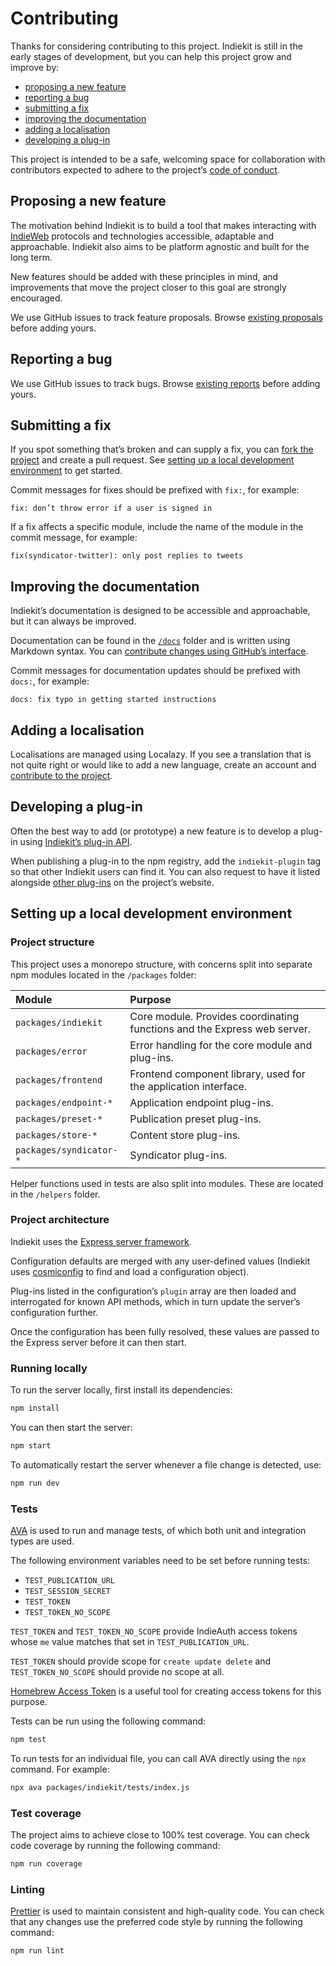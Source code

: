 # Contributing

Thanks for considering contributing to this project. Indiekit is still in the early stages of development, but you can help this project grow and improve by:

- [proposing a new feature](#proposing-a-new-feature)
- [reporting a bug](#reporting-a-bug)
- [submitting a fix](#submitting-a-fix)
- [improving the documentation](#improving-the-documentation)
- [adding a localisation](#adding-a-localisation)
- [developing a plug-in](#developing-a-plug-in)

This project is intended to be a safe, welcoming space for collaboration with contributors expected to adhere to the project’s [code of conduct](https://github.com/getindiekit/.github/blob/main/CODE_OF_CONDUCT.md).

## Proposing a new feature

The motivation behind Indiekit is to build a tool that makes interacting with [IndieWeb](https://indieweb.org) protocols and technologies accessible, adaptable and approachable. Indiekit also aims to be platform agnostic and built for the long term.

New features should be added with these principles in mind, and improvements that move the project closer to this goal are strongly encouraged.

We use GitHub issues to track feature proposals. Browse [existing proposals](https://github.com/getindiekit/indiekit/issues?q=is%3Aissue+label%3Aenhancement) before adding yours.

## Reporting a bug

We use GitHub issues to track bugs. Browse [existing reports](https://github.com/getindiekit/indiekit/issues?q=is%3Aissue+label%3Abug) before adding yours.

## Submitting a fix

If you spot something that’s broken and can supply a fix, you can [fork the project](https://github.com/getindiekit/indiekit/fork) and create a pull request. See [setting up a local development environment](#setting-up-a-local-development-environment) to get started.

Commit messages for fixes should be prefixed with `fix:`, for example:

`fix: don’t throw error if a user is signed in`

If a fix affects a specific module, include the name of the module in the commit message, for example:

`fix(syndicator-twitter): only post replies to tweets`

## Improving the documentation

Indiekit’s documentation is designed to be accessible and approachable, but it can always be improved.

Documentation can be found in the [`/docs`](https://github.com/getindiekit/indiekit/tree/main/docs) folder and is written using Markdown syntax. You can [contribute changes using GitHub’s interface](https://docs.github.com/en/repositories/working-with-files/managing-files/editing-files#editing-files-in-another-users-repository).

Commit messages for documentation updates should be prefixed with `docs:`, for example:

`docs: fix typo in getting started instructions`

## Adding a localisation

Localisations are managed using Localazy. If you see a translation that is not quite right or would like to add a new language, create an account and [contribute to the project](https://localazy.com/p/indiekit).

## Developing a plug-in

Often the best way to add (or prototype) a new feature is to develop a plug-in using [Indiekit’s plug-in API](plugins/api/index.md).

When publishing a plug-in to the npm registry, add the `indiekit-plugin` tag so that other Indiekit users can find it. You can also request to have it listed alongside [other plug-ins](https://getindiekit.com/plugins/) on the project’s website.

## Setting up a local development environment

### Project structure

This project uses a monorepo structure, with concerns split into separate npm modules located in the `/packages` folder:

| Module | Purpose |
| :----- | :------ |
| `packages/indiekit` | Core module. Provides coordinating functions and the Express web server. |
| `packages/error` | Error handling for the core module and plug-ins. |
| `packages/frontend` | Frontend component library, used for the application interface. |
| `packages/endpoint-*` | Application endpoint plug-ins. |
| `packages/preset-*` | Publication preset plug-ins. |
| `packages/store-*` | Content store plug-ins. |
| `packages/syndicator-*` | Syndicator plug-ins. |

Helper functions used in tests are also split into modules. These are located in the `/helpers` folder.

### Project architecture

Indiekit uses the [Express server framework](https://expressjs.com).

Configuration defaults are merged with any user-defined values (Indiekit uses [cosmiconfig](https://github.com/davidtheclark/cosmiconfig) to find and load a configuration object).

Plug-ins listed in the configuration’s `plugin` array are then loaded and interrogated for known API methods, which in turn update the server’s configuration further.

Once the configuration has been fully resolved, these values are passed to the Express server before it can then start.

### Running locally

To run the server locally, first install its dependencies:

```sh
npm install
```

You can then start the server:

```sh
npm start
```

To automatically restart the server whenever a file change is detected, use:

```sh
npm run dev
```

### Tests

[AVA](https://github.com/avajs/ava) is used to run and manage tests, of which both unit and integration types are used.

The following environment variables need to be set before running tests:

- `TEST_PUBLICATION_URL`
- `TEST_SESSION_SECRET`
- `TEST_TOKEN`
- `TEST_TOKEN_NO_SCOPE`

`TEST_TOKEN` and `TEST_TOKEN_NO_SCOPE` provide IndieAuth access tokens whose `me` value matches that set in `TEST_PUBLICATION_URL`.

`TEST_TOKEN` should provide scope for `create update delete` and `TEST_TOKEN_NO_SCOPE` should provide no scope at all.

[Homebrew Access Token](https://gimme-a-token.5eb.nl) is a useful tool for creating access tokens for this purpose.

Tests can be run using the following command:

```sh
npm test
```

To run tests for an individual file, you can call AVA directly using the `npx` command. For example:

```sh
npx ava packages/indiekit/tests/index.js
```

### Test coverage

The project aims to achieve close to 100% test coverage. You can check code coverage by running the following command:

```sh
npm run coverage
```

### Linting

[Prettier](https://prettier.io) is used to maintain consistent and high-quality code. You can check that any changes use the preferred code style by running the following command:

```sh
npm run lint
```
